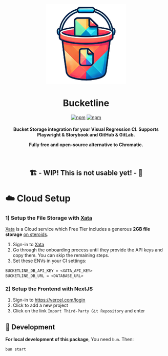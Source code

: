 <div align="center">

<br/>
<img src="assets/logo.webp" alt="logo" width="250"/>

# Bucketline
[![npm](https://img.shields.io/npm/v/bucketline)](https://www.npmjs.com/package/bucketline) [![npm](https://img.shields.io/npm/dw/bucketline)](https://www.npmjs.com/package/bucketline)

<h4>
Bucket Storage integration for your Visual Regression CI. Supports Playwright & Storybook and GitHub & GitLab.

<br/>

Fully free and open-source alternative to Chromatic.
</h4>


<br/>

## 🏗️ - WIP! This is not usable yet! - 👷

</div>

# ☁️ Cloud Setup



### 1) Setup the File Storage with [Xata](https://xata.io)
[Xata](https://xata.io) is a Cloud service which Free Tier includes a generous **2GB file storage** [on steroids](https://xata.io/docs/sdk/file-attachments).

  1) Sign-in to [Xata](https://xata.io)
  2) Go through the onboarding process until they provide the API keys and copy them. You can skip the remaining steps.
  3) Set these ENVs in your CI settings:

  ```
  BUCKETLINE_DB_API_KEY = <XATA_API_KEY>
  BUCKETLINE_DB_URL = <DATABASE_URL>
  ```

### 2) Setup the Frontend with NextJS

  1) Sign-in to https://vercel.com/login
  2) Click to add a new project
  3) Click on the link `Import Third-Party Git Repository` and enter

## 🤖 Development

**For local development of this package**, You need `bun`. Then:

```bash
bun start
```
